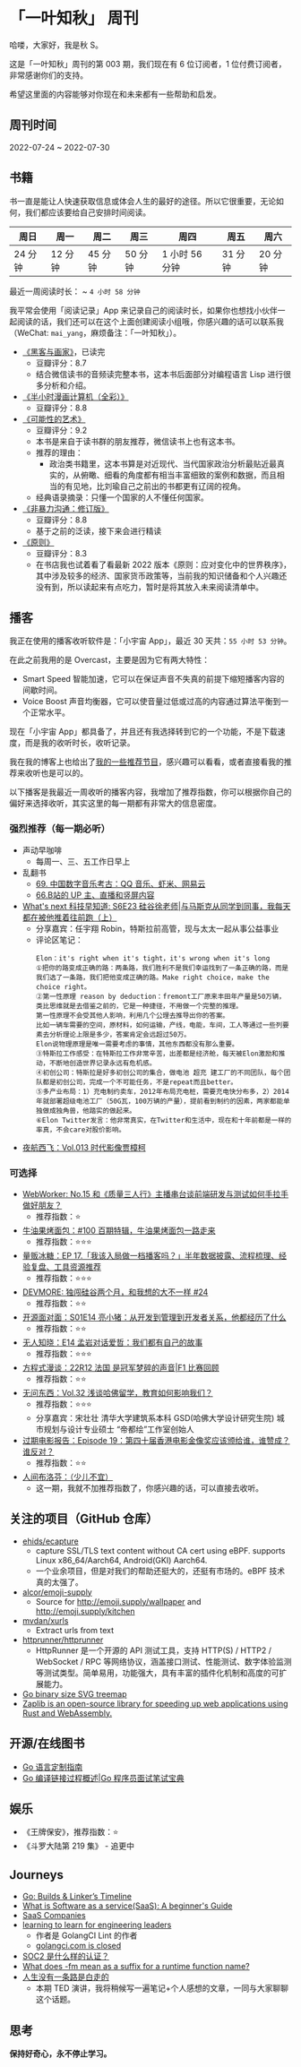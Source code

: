 # 「一叶知秋」 周刊

哈喽，大家好，我是秋 S。

这是「一叶知秋」周刊的第 003 期，我们现在有 6 位订阅者，1 位付费订阅者，非常感谢你们的支持。

希望这里面的内容能够对你现在和未来都有一些帮助和启发。

## 周刊时间

2022-07-24 ~ 2022-07-30

## 书籍

书一直是能让人快速获取信息或体会人生的最好的途径。所以它很重要，无论如何，我们都应该要给自己安排时间阅读。

| 周日 | 周一 | 周二 | 周三 | 周四 | 周五 | 周六 |
|----|----|----|----|----|----|----|
| 24 分钟 | 12 分钟 | 45 分钟 | 50 分钟 | 1 小时 56 分钟 | 31 分钟 | 20 分钟 |

最近一周阅读时长： ~ `4 小时 58 分钟`

我平常会使用「阅读记录」App 来记录自己的阅读时长，如果你也想找小伙伴一起阅读的话，我们还可以在这个上面创建阅读小组哦，你感兴趣的话可以联系我（WeChat: `mai_yang`，麻烦备注：「一叶知秋」）。

+ [《黑客与画家》](https://book.douban.com/subject/6021440/)，已读完
  - 豆瓣评分：8.7
  - 结合微信读书的音频读完整本书，这本书后面部分对编程语言 Lisp 进行很多分析和介绍。
+ [《半小时漫画计算机（全彩）》](https://book.douban.com/subject/35619441/)
  - 豆瓣评分：8.8
+ [《可能性的艺术》](https://book.douban.com/subject/35819419/)
  - 豆瓣评分：9.2
  - 本书是来自于读书群的朋友推荐，微信读书上也有这本书。
  - 推荐的理由：
    - 政治类书籍里，这本书算是对近现代、当代国家政治分析最贴近最真实的，从俯瞰、细看的角度都有相当丰富细致的案例和数据，而且相当的有见地，比刘瑜自己之前出的书都更有辽阔的视角。
  - 经典语录摘录：只懂一个国家的人不懂任何国家。
+ [《非暴力沟通：修订版》](https://book.douban.com/subject/35519608/)
  - 豆瓣评分：8.8
  - 基于之前的泛读，接下来会进行精读
+ [《原则》](https://book.douban.com/subject/27608239/)
  - 豆瓣评分：8.3
  - 在书店我也试着看了看最新 2022 版本《原则：应对变化中的世界秩序》，其中涉及较多的经济、国家货币政策等，当前我的知识储备和个人兴趣还没有到，所以读起来有点吃力，暂时是将其放入未来阅读清单中。

## 播客

我正在使用的播客收听软件是：「小宇宙 App」，最近 30 天共：`55 小时 53 分钟`。

在此之前我用的是 Overcast，主要是因为它有两大特性：
- Smart Speed 智能加速，它可以在保证声音不失真的前提下缩短播客内容的间歇时间。
- Voice Boost 声音均衡器，它可以使音量过低或过高的内容通过算法平衡到一个正常水平。

现在「小宇宙 App」都具备了，并且还有我选择转到它的一个功能，不是下载速度，而是我的收听时长，收听记录。

我在我的博客上也给出了[我的一些推荐节目](https://maiyang.me/podcasts/)，感兴趣可以看看，或者直接看我的推荐来收听也是可以的。

以下播客是我最近一周收听的播客内容，我增加了推荐指数，你可以根据你自己的偏好来选择收听，其实这里的每一期都有非常大的信息密度。

### 强烈推荐（每一期必听）

+ 声动早咖啡
  - 每周一、三、五工作日早上
+ 乱翻书
  - [69. 中国数字音乐考古：QQ 音乐、虾米、网易云](https://www.xiaoyuzhoufm.com/episode/62dd2f0864f141ad815018b7)
  - [66.B站的 UP 主、直播和竖屏内容](https://www.xiaoyuzhoufm.com/episode/62bfe531ebfc753783b1f83a)
+ [What's next 科技早知道: S6E23 硅谷徐老师|与马斯克从同学到同事，我每天都在被他推着往前跑（上）](https://www.xiaoyuzhoufm.com/episode/62d7e0d164f141ad8150162f)
  - 分享嘉宾：任宇翔 Robin，特斯拉前高管，现与太太一起从事公益事业
  - 评论区笔记：
    ```
    Elon：it's right when it's tight，it's wrong when it's long
    ①把你的路变成正确的路：两条路，我们胜利不是我们幸运找到了一条正确的路，而是我们选了一条路，我们把他变成正确的路。Make right choice，make the choice right。
    ②第一性原理 reason by deduction：fremont工厂原来丰田年产量是50万辆，类比思维就是去借鉴之前的，它是一种捷径，不用做一个完整的推理。
    第一性原理不会受其他人影响，利用几个公理去推导出你的答案。
    比如一辆车需要的空间，原材料，如何运输，产线，电能，车间，工人等通过一些列要素去分析理论上限是多少，答案肯定会远超过50万。
    Elon说物理原理是唯一需要考虑的事情，其他东西都没有那么重要。
    ③特斯拉工作感受：在特斯拉工作非常辛苦，出差都是经济舱，每天被Elon激励和推动，不断地创造世界记录永远有危机感。
    ④初创公司：特斯拉是好多初创公司的集合，做电池 超充 建工厂的不同团队，每个团队都是初创公司，完成一个不可能任务，不是repeat而且better。
    ⑤多产业布局：1）充电制约卖车，2012年布局充电桩，需要充电快分布多，2）2014年就部署超级电池工厂（50G瓦，100万辆的产量），提前看到制约的因素，两家都能单独做成独角兽，他踏实的做起来。
    ⑥Elon Twitter发言：他非常真实，在Twitter和生活中，现在和十年前都是一样的率真，不会care对股价影响。
    ```
+ [夜航西飞：Vol.013 时代影像贾樟柯](https://www.xiaoyuzhoufm.com/episode/62bda7b0ebfc753783b1f791)

### 可选择

+ [WebWorker: No.15 和《质量三人行》主播串台谈前端研发与测试如何手拉手做好朋友？](https://www.xiaoyuzhoufm.com/episode/62d76455fa15142e17251d40)
  - 推荐指数：⭐️
+ [牛油果烤面包：#100 百期特辑，牛油果烤面包一路走来](https://www.xiaoyuzhoufm.com/episode/62c13bb9a98659481c1e75ee)
  - 推荐指数：⭐️⭐️⭐️
+ [量贩冰糖：EP 17.「我该入局做一档播客吗？」半年数据披露、流程梳理、经验复盘、工具资源推荐](https://www.xiaoyuzhoufm.com/episode/62c104c6ee51bbc306720246)
  - 推荐指数：⭐️⭐️⭐️
+ [DEVMORE: 独闯硅谷两个月，和我想的大不一样 #24](https://www.xiaoyuzhoufm.com/episode/62bfb9a5f388d4c7cc48a25b)
  - 推荐指数：⭐️⭐️
+ [开源面对面：S01E14 亮小猪：从开发到管理到开发者关系，他都经历了什么](https://www.xiaoyuzhoufm.com/episode/62be4fcc2f72f104a27b5dec)
  - 推荐指数：⭐️⭐️
+ [无人知晓：E14 孟岩对话爱哲：我们都有自己的故事](https://www.xiaoyuzhoufm.com/episode/62b804912af904c4f0031586)
  - 推荐指数：⭐️⭐️⭐️
+ [方程式漫谈：22R12 法国 是冠军梦碎的声音|F1 比赛回顾](https://www.xiaoyuzhoufm.com/episode/62dfb56364f141ad815019f0)
  - 推荐指数：⭐️⭐️
+ [无问东西：Vol.32 浅谈哈佛留学，教育如何影响我们？](https://www.xiaoyuzhoufm.com/episode/62bd8eb1af79abb59d4a7e81)
  - 推荐指数：⭐️⭐️⭐️
  - 分享嘉宾：宋壮壮 清华大学建筑系本科 GSD(哈佛大学设计研究生院) 城市规划与设计专业硕士 “帝都绘”工作室创始人
+ [过期电影报告：Episode 19：第四十届香港电影金像奖应该颁给谁，谁赞成？谁反对？](https://www.xiaoyuzhoufm.com/episode/62dac293edd9f05f2fa5872b)
  - 推荐指数：⭐️⭐️
+ [人间布洛芬：（少儿不宜）](https://www.xiaoyuzhoufm.com/episode/62cfcfa5eaf499cd95c6ca39)
  - 这一期，我就不加推荐指数了，你感兴趣的话，可以直接去收听。

## 关注的项目（GitHub 仓库）

- [ehids/ecapture](https://github.com/ehids/ecapture)
  - capture SSL/TLS text content without CA cert using eBPF. supports Linux x86_64/Aarch64, Android(GKI) Aarch64.
  - 一个业余项目，但是对我们的帮助还挺大的，还挺有市场的。eBPF 技术真的太强了。
- [alcor/emoji-supply](https://github.com/alcor/emoji-supply)
  - Source for http://emoji.supply/wallpaper and http://emoji.supply/kitchen
- [mvdan/xurls](https://github.com/mvdan/xurls)
  - Extract urls from text
- [httprunner/httprunner](https://github.com/httprunner/httprunner)
  - HttpRunner 是一个开源的 API 测试工具，支持 HTTP(S) / HTTP2 / WebSocket / RPC 等网络协议，涵盖接口测试、性能测试、数字体验监测等测试类型。简单易用，功能强大，具有丰富的插件化机制和高度的可扩展能力。
- [Go binary size SVG treemap](https://github.com/nikolaydubina/go-binsize-treemap)
- [Zaplib is an open-source library for speeding up web applications using Rust and WebAssembly.](https://github.com/Zaplib/zaplib)

## 开源/在线图书

- [Go 语言定制指南](https://github.com/chai2010/go-ast-book)
- [Go 编译链接过程概述|Go 程序员面试笔试宝典](https://golang.design/go-questions/compile/link-process/)

## 娱乐

- 《王牌保安》，推荐指数：⭐️
- 《斗罗大陆第 219 集》 - 追更中

## Journeys

- [Go: Builds & Linker’s Timeline](https://medium.com/a-journey-with-go/go-builds-linkers-timeline-b312084ddf7d)
- [What is Software as a service(SaaS): A beginner's Guide](https://www.salesforce.com/in/saas/)
- [SaaS Companies](https://getlatka.com/saas-companies)
- [learning to learn for engineering leaders](https://disaev.me/learning-to-learn-for-engineering-leaders/)
  - 作者是 GolangCI Lint 的作者
  - [golangci.com is closed](https://medium.com/golangci/golangci-com-is-closing-d1fc1bd30e0e)
- [SOC2 是什么样的认证？](https://www.itshenji.com/luntan/topic?id=3300)
- [What does -fm mean as a suffix for a runtime function name?](https://groups.google.com/g/golang-nuts/c/nZtpSK3SOGE)
- [人生没有一条路是白走的](https://www.youtube.com/watch?v=m9tNBHBKMpU)
  - 本期 TED 演讲，我将稍候写一遍笔记+个人感想的文章，一同与大家聊聊这个话题。

## 思考

**保持好奇心，永不停止学习。**
